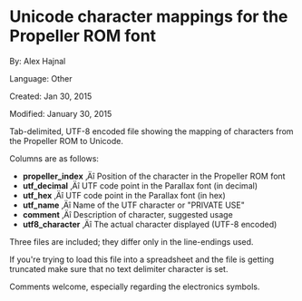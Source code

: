 # Unicode character mappings for the Propeller ROM font

By: Alex Hajnal

Language: Other

Created: Jan 30, 2015

Modified: January 30, 2015

Tab-delimited, UTF-8 encoded file showing the mapping of characters from the Propeller ROM to Unicode.

Columns are as follows:

*   **propeller\_index** ‚Äî Position of the character in the Propeller ROM font
*   **utf\_decimal** ‚Äî UTF code point in the Parallax font (in decimal)
*   **utf\_hex** ‚Äî UTF code point in the Parallax font (in hex)
*   **utf\_name** ‚Äî Name of the UTF character or "PRIVATE USE"
*   **comment** ‚Äî Description of character, suggested usage
*   **utf8\_character** ‚Äî The actual character displayed (UTF-8 encoded)

Three files are included; they differ only in the line-endings used.

If you're trying to load this file into a spreadsheet and the file is getting truncated make sure that no text delimiter character is set.

Comments welcome, especially regarding the electronics symbols.
